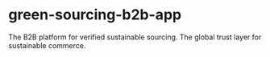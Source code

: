 # green-sourcing-b2b-app
The B2B platform for verified sustainable sourcing. The global trust layer for sustainable commerce.
